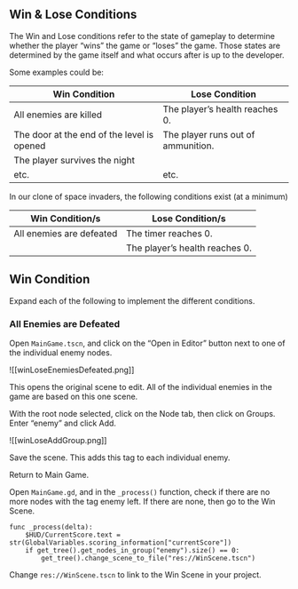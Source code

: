 ## Win & Lose Conditions

The Win and Lose conditions refer to the state of gameplay to determine whether the player “wins” the game or “loses” the game. Those states are determined by the game itself and what occurs after is up to the developer.

Some examples could be:

| Win Condition | Lose Condition |
| -- | --|
| All enemies are killed | The player’s health reaches 0. |
| The door at the end of the level is opened | The player runs out of ammunition. |
| The player survives the night | |
| etc. | etc.|

In our clone of space invaders, the following conditions exist (at a minimum)

| Win Condition/s | Lose Condition/s |
| --- | --- |
| All enemies are defeated | The timer reaches 0. |
| | The player’s health reaches 0. |

## Win Condition

Expand each of the following to implement the different conditions.

### All Enemies are Defeated

Open `MainGame.tscn`, and click on the “Open in Editor” button next to one of the individual enemy nodes.

![[winLoseEnemiesDefeated.png]]


This opens the original scene to edit. All of the individual enemies in the game are based on this one scene.

With the root node selected, click on the Node tab, then click on Groups. Enter “enemy” and click Add.

  ![[winLoseAddGroup.png]]



Save the scene. This adds this tag to each individual enemy.

Return to Main Game.

Open `MainGame.gd`, and in the `_process()` function, check if there are no more nodes with the tag enemy left. If there are none, then go to the Win Scene.

```gdscript
func _process(delta):
	$HUD/CurrentScore.text = str(GlobalVariables.scoring_information["currentScore"])
	if get_tree().get_nodes_in_group("enemy").size() == 0:
		get_tree().change_scene_to_file("res://WinScene.tscn")
```

Change `res://WinScene.tscn` to link to the Win Scene in your project.